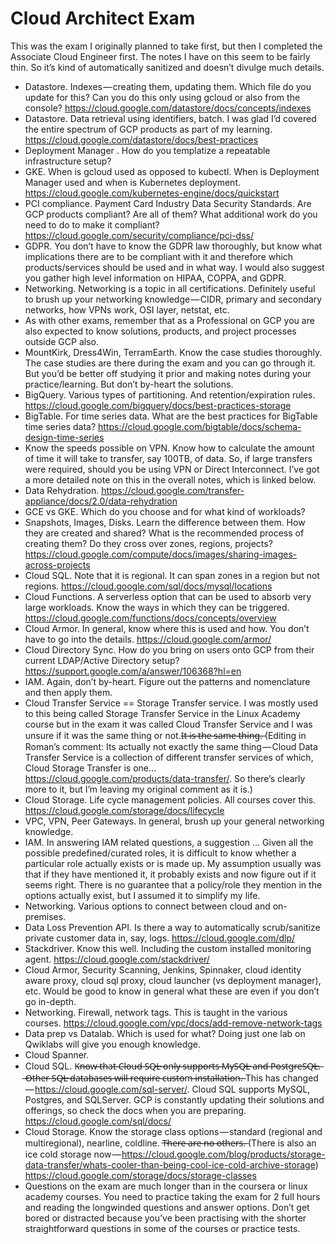 # Cloud Architect Exam

This was the exam I originally planned to take first, but then I completed the Associate Cloud Engineer first. The notes I have on this seem to be fairly thin. So it’s kind of automatically sanitized and doesn’t divulge much details.

* Datastore. Indexes — creating them, updating them. Which file do you update for this? Can you do this only using gcloud or also from the console?
  https://cloud.google.com/datastore/docs/concepts/indexes
* Datastore. Data retrieval using identifiers, batch. I was glad I’d covered the entire spectrum of GCP products as part of my learning.
  https://cloud.google.com/datastore/docs/best-practices
* Deployment Manager . How do you templatize a repeatable infrastructure setup?
* GKE. When is gcloud used as opposed to kubectl. When is Deployment Manager used and when is Kubernetes deployment.
  https://cloud.google.com/kubernetes-engine/docs/quickstart
* PCI compliance. Payment Card Industry Data Security Standards. Are GCP products compliant? Are all of them? What additional work do you need to do to make it compliant?
  https://cloud.google.com/security/compliance/pci-dss/
* GDPR. You don’t have to know the GDPR law thoroughly, but know what implications there are to be compliant with it and therefore which products/services should be used and in what way. I would also suggest you gather high level information on HIPAA, COPPA, and GDPR.
* Networking. Networking is a topic in all certifications. Definitely useful to brush up your networking knowledge — CIDR, primary and secondary networks, how VPNs work, OSI layer, netstat, etc.
* As with other exams, remember that as a Professional on GCP you are also expected to know solutions, products, and project processes outside GCP also.
* MountKirk, Dress4Win, TerramEarth. Know the case studies thoroughly. The case studies are there during the exam and you can go through it. But you’d be better off studying it prior and making notes during your practice/learning. But don’t by-heart the solutions.
* BigQuery. Various types of partitioning. And retention/expiration rules.
  https://cloud.google.com/bigquery/docs/best-practices-storage
* BigTable. For time series data. What are the best practices for BigTable time series data?
  https://cloud.google.com/bigtable/docs/schema-design-time-series
* Know the speeds possible on VPN. Know how to calculate the amount of time it will take to transfer, say 100TB, of data. So, if large transfers were required, should you be using VPN or Direct Interconnect. I’ve got a more detailed note on this in the overall notes, which is linked below.
* Data Rehydration.
  https://cloud.google.com/transfer-appliance/docs/2.0/data-rehydration
* GCE vs GKE. Which do you choose and for what kind of workloads?
* Snapshots, Images, Disks. Learn the difference between them. How they are created and shared? What is the recommended process of creating them? Do they cross over zones, regions, projects?
  https://cloud.google.com/compute/docs/images/sharing-images-across-projects
* Cloud SQL. Note that it is regional. It can span zones in a region but not regions.
  https://cloud.google.com/sql/docs/mysql/locations
* Cloud Functions. A serverless option that can be used to absorb very large workloads. Know the ways in which they can be triggered.
  https://cloud.google.com/functions/docs/concepts/overview
* Cloud Armor. In general, know where this is used and how. You don’t have to go into the details.
  https://cloud.google.com/armor/
* Cloud Directory Sync. How do you bring on users onto GCP from their current LDAP/Active Directory setup?
  https://support.google.com/a/answer/106368?hl=en
* IAM. Again, don’t by-heart. Figure out the patterns and nomenclature and then apply them.
* Cloud Transfer Service == Storage Transfer service. I was mostly used to this being called Storage Transfer Service in the Linux Academy course but in the exam it was called Cloud Transfer Service and I was unsure if it was the same thing or not.I̶t̶ ̶i̶s̶ ̶t̶h̶e̶ ̶s̶a̶m̶e̶ ̶t̶h̶i̶n̶g̶.̶ (Editing in Roman’s comment: Its actually not exactly the same thing — Cloud Data Transfer Service is a collection of different transfer services of which, Cloud Storage Transfer is one… https://cloud.google.com/products/data-transfer/. So there’s clearly more to it, but I’m leaving my original comment as it is.)
* Cloud Storage. Life cycle management policies. All courses cover this.
  https://cloud.google.com/storage/docs/lifecycle
* VPC, VPN, Peer Gateways. In general, brush up your general networking knowledge.
* IAM. In answering IAM related questions, a suggestion … Given all the possible predefined/curated roles, it is difficult to know whether a particular role actually exists or is made up. My assumption usually was that if they have mentioned it, it probably exists and now figure out if it seems right. There is no guarantee that a policy/role they mention in the options actually exist, but I assumed it to simplify my life.
* Networking. Various options to connect between cloud and on-premises.
* Data Loss Prevention API. Is there a way to automatically scrub/sanitize private customer data in, say, logs.
  https://cloud.google.com/dlp/
* Stackdriver. Know this well. Including the custom installed monitoring agent.
  https://cloud.google.com/stackdriver/
* Cloud Armor, Security Scanning, Jenkins, Spinnaker, cloud identity aware proxy, cloud sql proxy, cloud launcher (vs deployment manager), etc. Would be good to know in general what these are even if you don’t go in-depth.
* Networking. Firewall, network tags. This is taught in the various courses.
  https://cloud.google.com/vpc/docs/add-remove-network-tags
* Data prep vs Datalab. Which is used for what? Doing just one lab on Qwiklabs will give you enough knowledge.
* Cloud Spanner.
* Cloud SQL. K̶n̶o̶w̶ ̶t̶h̶a̶t̶ ̶C̶l̶o̶u̶d̶ ̶S̶Q̶L̶ ̶o̶n̶l̶y̶ ̶s̶u̶p̶p̶o̶r̶t̶s̶ ̶M̶y̶S̶Q̶L̶ ̶a̶n̶d̶ ̶P̶o̶s̶t̶g̶r̶e̶S̶Q̶L̶.̶ ̶O̶t̶h̶e̶r̶ ̶S̶Q̶L̶ ̶d̶a̶t̶a̶b̶a̶s̶e̶s̶ ̶w̶i̶l̶l̶ ̶r̶e̶q̶u̶i̶r̶e̶ ̶c̶u̶s̶t̶o̶m̶ ̶i̶n̶s̶t̶a̶l̶l̶a̶t̶i̶o̶n̶.̶ This has changed — https://cloud.google.com/sql-server/. Cloud SQL supports MySQL, Postgres, and SQLServer. GCP is constantly updating their solutions and offerings, so check the docs when you are preparing.
  https://cloud.google.com/sql/docs/
* Cloud Storage. Know the storage class options — standard (regional and multiregional), nearline, coldline. T̶h̶e̶r̶e̶ ̶a̶r̶e̶ ̶n̶o̶ ̶o̶t̶h̶e̶r̶s̶.̶ (There is also an ice cold storage now — https://cloud.google.com/blog/products/storage-data-transfer/whats-cooler-than-being-cool-ice-cold-archive-storage)
  https://cloud.google.com/storage/docs/storage-classes
* Questions on the exam are much longer than in the coursera or linux academy courses. You need to practice taking the exam for 2 full hours and reading the longwinded questions and answer options. Don’t get bored or distracted because you’ve been practising with the shorter straightforward questions in some of the courses or practice tests.
